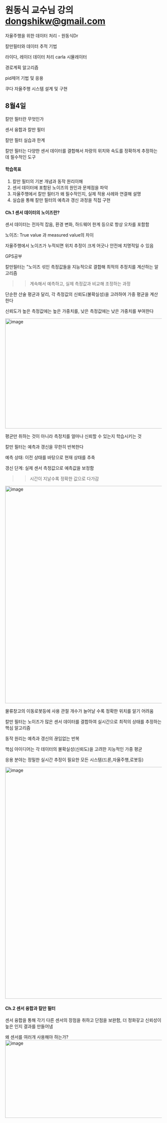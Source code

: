 # 원동식 교수님 강의 dongshikw@gmail.com

자율주행을 위한 데이터 처리 - 원동식Dr

칼만필터와 데이터 추적 기법

라이다, 레이더 데이터 처리 carla 시뮬레이터

경로계획 알고리즘

pid제어 기법 및 응용

쿠다 자율주행 시스템 설계 및 구현

## 8월4일

칼만 필터란 무엇인가

센서 융합과 칼만 필터

칼만 필터 실습과 한계

칼만 필터는 다양한 센서 데이터를 결합해서 차량의 위치와 속도를 정확하게 추정하는 데 필수적인 도구

#### 학습목표

1. 칼만 필터의 기본 개념과 동작 원리이해
2. 센서 데이터에 포함된 노이즈의 원인과 문제점을 파악
3. 자율주행에서 칼만 필터가 왜 필수적인지, 실제 적용 사례와 연결해 설명
4. 실습을 통해 칼만 필터의 예측과 갱신 과정을 직접 구현

#### Ch.1 센서 데이터의 노이즈란?
센서 데이터는 전자적 잡음, 환경 변화, 하드웨어 한계 등으로 항상 오차를 포함함

노이즈: True value 과 measured value의 차이

자율주행에서 노이즈가 누적되면 위치 추정이 크게 어긋나 안전에 치명적일 수 있음

GPS공부

칼만필터는 "노이즈 섞인 측정값들을 지능적으로 결합해 최적의 추정치를 계산하는 알고리즘
>> 계속해서 예측하고, 실제 측정값과 비교해 조정하는 과정

단순한 산술 평균과 달리, 각 측정값의 신뢰도(불확실성)을 고려하여 가중 평균을 계산한다

신뢰도가 높은 측정값에는 높은 가중치를, 낮은 측정값에는 낮은 가중치를 부여한다

<img width="588" height="353" alt="image" src="https://github.com/user-attachments/assets/e6f29184-5b35-42d9-a5bb-da83b2d447e3" />

평균만 취하는 것이 아니라 측정치를 얼마나 신뢰할 수 있는지 학습시키는 것

칼만 필터는 예측과 갱신을 무한히 반복한다

예측 상태: 이전 상태를 바탕으로 현재 상태를 추축

갱신 단계: 실제 센서 측정값으로 예측값을 보정함
>> 시간이 지날수록 정확한 값으로 다가감

<img width="1033" height="697" alt="image" src="https://github.com/user-attachments/assets/a69a361b-ecec-4f59-9b0d-b99bbec1eafd" />

물류창고의 이동로봇등에 사용
관절 개수가 늘어날 수록 정확한 위치를 알기 어려움

칼만 필터는 노이즈가 많은 센서 데이터를 결합하여 실시간으로 최적의 상태를 추정하는 핵심 알고리즘

동작 원리는 예측과 갱신의 끊임없는 반복

핵심 아이디어는 각 데이터의 불확실성(신뢰도)을 고려한 지능적인 가중 평균

응용 분야는 정밀한 실시간 추정이 필요한 모든 시스템(드론,자율주행,로봇등)

<img width="1059" height="743" alt="image" src="https://github.com/user-attachments/assets/b48bc9e0-3988-4558-8190-d9cc8131afaa" />

#### Ch.2 센서 융합과 칼만 필터
센서 융합을 통해 각기 다른 센서의 장점을 취하고 단점을 보완함, 더 정화갛고 신뢰성이 높은 인지 결과를 만들어냄

왜 센서를 여러개 사용해야 하는가?
<img width="1036" height="250" alt="image" src="https://github.com/user-attachments/assets/a81004a4-9783-41fc-9eec-aad8c73f0d6c" />




